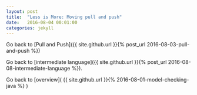 ```yaml
---
layout: post
title:  "Less is More: Moving pull and push"
date:   2016-08-04 00:01:00
categories: jekyll
---
```


Go back to [Pull and Push]({{ site.github.url }}{% post_url 2016-08-03-pull-and-push %})

Go back to [intermediate language]({{ site.github.url }}{% post_url 2016-08-08-intermediate-language %}).

Go back to [overview]( {{ site.github.url }}{% 2016-08-01-model-checking-java %} )
